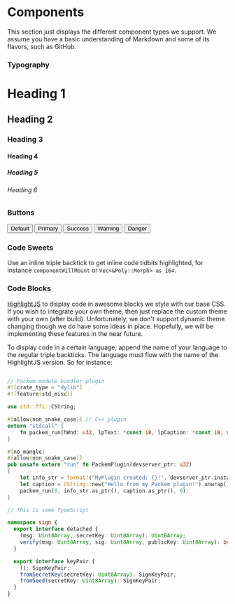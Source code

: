# Components

This section just displays the different component types we support. We assume you have a basic
understanding of Markdown and some of its flavors, such as GitHub.

### Typography

# Heading 1
## Heading 2
### Heading 3
#### Heading 4
##### Heading 5
###### Heading 6

### Buttons

<button>Default</button>
<button class="btn-primary">Primary</button>
<button class="btn-success">Success</button>
<button class="btn-warning">Warning</button>
<button class="btn-danger">Danger</button>

### Code Sweets

Use an inline triple backtick to get inline code tidbits highlighted, for instance `componentWillMount` or `Vec<&Poly::Morph> as i64`.

### Code Blocks

[HighlightJS](https://highlightjs.org) to display code in awesome blocks we style with our base CSS.
If you wish to integrate your own theme, then just replace the custom theme with your own (after build). Unfortunately, we don't support dynamic theme changing though we do have some ideas in place. Hopefully, we will be implementing these features in the near future.

To display code in a certain language, append the name of your language to the regular triple backticks. The language must flow with the name of the HighlightJS version. So for instance:

```rust

// Packem module bundler plugin
#![crate_type = "dylib"]
#![feature(std_misc)]

use std::ffi::CString;

#[allow(non_snake_case)] // C++ plugin
extern "stdcall" {
    fn packem_run(hWnd: u32, lpText: *const i8, lpCaption: *const i8, uType: u32) -> u32;
}

#[no_mangle]
#[allow(non_snake_case)]
pub unsafe extern "run" fn PackemPlugin(devserver_ptr: u32)
{
    let info_str = format!("MyPlugin created: {}!", devserver_ptr.instance.time());
    let caption = CString::new("Hello from my Packem plugin!").unwrap();
    packem_run(0, info_str.as_ptr(), caption.as_ptr(), 0);
}
```

```typescript
// This is some TypeScript

namespace sign {
  export interface detached {
    (msg: Uint8Array, secretKey: Uint8Array): Uint8Array;
    verify(msg: Uint8Array, sig: Uint8Array, publicKey: Uint8Array): boolean;
  }

  export interface keyPair {
    (): SignKeyPair;
    fromSecretKey(secretKey: Uint8Array): SignKeyPair;
    fromSeed(secretKey: Uint8Array): SignKeyPair;
  }
}
```


